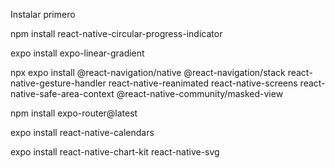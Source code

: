   Instalar primero

npm install react-native-circular-progress-indicator

expo install expo-linear-gradient

npx expo install @react-navigation/native @react-navigation/stack react-native-gesture-handler react-native-reanimated react-native-screens react-native-safe-area-context @react-native-community/masked-view

npm install expo-router@latest

expo install react-native-calendars

expo install react-native-chart-kit react-native-svg
